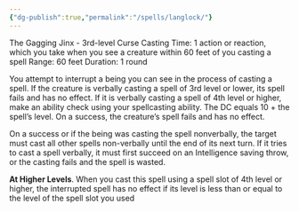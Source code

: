 ```yaml
---
{"dg-publish":true,"permalink":"/spells/langlock/"}
---
```


The Gagging Jinx - 3rd-level Curse 
Casting Time: 1 action or reaction, which you take when you see a creature within 60 feet of you casting a spell 
Range: 60 feet 
Duration: 1 round 

You attempt to interrupt a being you can see in the process of casting a spell. If the creature is verbally casting a spell of 3rd level or lower, its spell fails and has no effect. If it is verbally casting a spell of 4th level or higher, make an ability check using your spellcasting ability. The DC equals 10 + the spell’s level. On a success, the creature’s spell fails and has no effect. 

On a success or if the being was casting the spell nonverbally, the target must cast all other spells non-verbally until the end of its next turn. If it tries to cast a spell verbally, it must first succeed on an Intelligence saving throw, or the casting fails and the spell is wasted. 

**At Higher Levels**. When you cast this spell using a spell slot of 4th level or higher, the interrupted spell has no effect if its level is less than or equal to the level of the spell slot you used